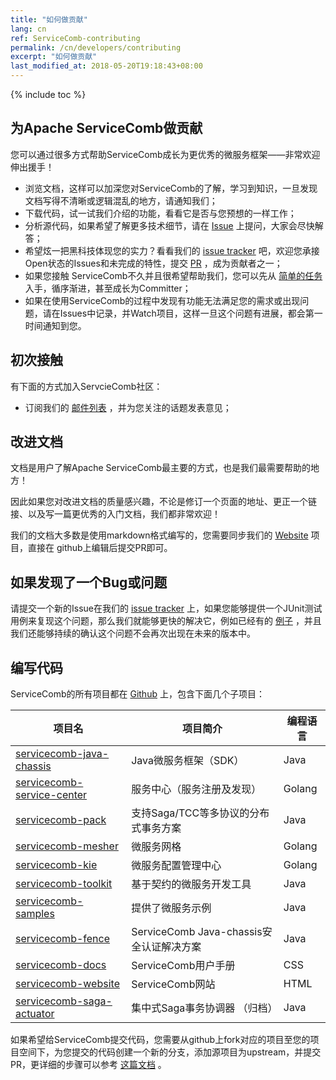```yaml
---
title: "如何做贡献"
lang: cn
ref: ServiceComb-contributing
permalink: /cn/developers/contributing
excerpt: "如何做贡献"
last_modified_at: 2018-05-20T19:18:43+08:00
---
```

{% include toc %}
## 为Apache ServiceComb做贡献
您可以通过很多方式帮助ServiceComb成长为更优秀的微服务框架——非常欢迎伸出援手！

* 浏览文档，这样可以加深您对ServiceComb的了解，学习到知识，一旦发现文档写得不清晰或逻辑混乱的地方，请通知我们；
* 下载代码，试一试我们介绍的功能，看看它是否与您预想的一样工作；
* 分析源代码，如果希望了解更多技术细节，请在 [Issue](https://github.com/apache/servicecomb-java-chassis) 上提问，大家会尽快解答；
* 希望炫一把黑科技体现您的实力？看看我们的 [issue tracker](https://issues.apache.org/jira/browse/SCB) 吧，欢迎您承接Open状态的Issues和未完成的特性，提交 [PR](http://servicecomb.apache.org/cn/developers/submit-codes/) ，成为贡献者之一；
* 如果您接触 ServiceComb不久并且很希望帮助我们，您可以先从 [简单的任务](https://issues.apache.org/jira/browse/SCB-333?jql=project%20%3D%20SCB%20AND%20status%20%3D%20Open%20AND%20fixVersion%20in%20(EMPTY%2C%20java-chassis-1.0.0-m2)%20AND%20labels%20%3D%20newbie) 入手，循序渐进，甚至成长为Committer；
* 如果在使用ServiceComb的过程中发现有功能无法满足您的需求或出现问题，请在Issues中记录，并Watch项目，这样一旦这个问题有进展，都会第一时间通知到您。

## 初次接触
有下面的方式加入ServcieComb社区：

- 订阅我们的 [邮件列表](http://servicecomb.apache.org/cn/developers/subscribe-mail-list) ，并为您关注的话题发表意见；

## 改进文档
文档是用户了解Apache ServiceComb最主要的方式，也是我们最需要帮助的地方！

因此如果您对改进文档的质量感兴趣，不论是修订一个页面的地址、更正一个链接、以及写一篇更优秀的入门文档，我们都非常欢迎！

我们的文档大多数是使用markdown格式编写的，您需要同步我们的 [Website](https://github.com/apache/servicecomb-website) 项目，直接在 github上编辑后提交PR即可。

## 如果发现了一个Bug或问题

请提交一个新的Issue在我们的 [issue tracker](https://issues.apache.org/jira/browse/SCB) 上，如果您能够提供一个JUnit测试用例来复现这个问题，那么我们就能够更快的解决它，例如已经有的 [例子](https://github.com/apache/servicecomb-pack/tree/master/alpha/alpha-core/src/test/java/org/apache/servicecomb/pack/alpha/core) ，并且我们还能够持续的确认这个问题不会再次出现在未来的版本中。

## 编写代码

ServiceComb的所有项目都在 [Github](https://github.com/search?q=org%3Aapache+servicecomb) 上，包含下面几个子项目：

| 项目名                                                                        | 项目简介                   | 编程语言 |
|-------------------------------------------------------------------------------|----------------------------|----------|
| [servicecomb-java-chassis](https://github.com/apache/servicecomb-java-chassis)       | Java微服务框架（SDK）      | Java     |
| [servicecomb-service-center](https://github.com/apache/servicecomb-service-center)               | 服务中心（服务注册及发现） | Golang       |
| [servicecomb-pack](https://github.com/apache/servicecomb-pack)                                   | 支持Saga/TCC等多协议的分布式事务方案   | Java     |
| [servicecomb-mesher](https://github.com/apache/servicecomb-Mesher)       | 微服务网格      | Golang    |
| [servicecomb-kie](https://github.com/apache/servicecomb-kie)                                   |  微服务配置管理中心  | Golang    |
| [servicecomb-toolkit](https://github.com/apache/servicecomb-toolkit)               | 基于契约的微服务开发工具 | Java       |
| [servicecomb-samples](https://github.com/apache/servicecomb-samples)                                   | 提供了微服务示例   | Java     |
| [servicecomb-fence](https://github.com/apache/servicecomb-fence)               | ServiceComb Java-chassis安全认证解决方案 | Java       |
| [servicecomb-docs](https://github.com/apache/servicecomb-docs) | ServiceComb用户手册            | CSS |
| [servicecomb-website](https://github.com/apache/servicecomb-website) | ServiceComb网站            | HTML |
| [servicecomb-saga-actuator](https://github.com/apache/servicecomb-saga-actuator)                                   | 集中式Saga事务协调器 （归档）   | Java     |

如果希望给ServiceComb提交代码，您需要从github上fork对应的项目至您的项目空间下，为您提交的代码创建一个新的分支，添加源项目为upstream，并提交PR，更详细的步骤可以参考 [这篇文档](http://servicecomb.apache.org/cn/developers/submit-codes/) 。
